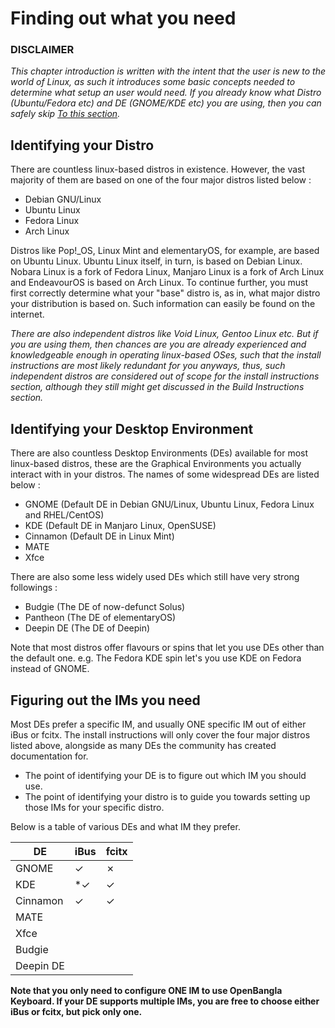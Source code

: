 # Finding out what you need
### DISCLAIMER
*This chapter introduction is written with the intent that the user is new to the world of Linux, as such it introduces some basic concepts needed to determine what setup an user would need. If you already know what Distro (Ubuntu/Fedora etc) and DE (GNOME/KDE etc) you are using, then you can safely skip [To this section](#figuring-out-the-ims-you-need).*

## Identifying your Distro
There are countless linux-based distros in existence. However, the vast majority of them are based on one of the four major distros listed below :

- Debian GNU/Linux
- Ubuntu Linux
- Fedora Linux
- Arch Linux

Distros like Pop!_OS, Linux Mint and elementaryOS, for example, are based on Ubuntu Linux. Ubuntu Linux itself, in turn, is based on Debian Linux. Nobara Linux is a fork of Fedora Linux, Manjaro Linux is a fork of Arch Linux and EndeavourOS is based on Arch Linux.
To continue further, you must first correctly determine what your "base" distro is, as in, what major distro your distribution is based on. Such information can easily be found on the internet. 

*There are also independent distros like Void Linux, Gentoo Linux etc. But if you are using them, then chances are you are already experienced and knowledgeable enough in operating linux-based OSes, such that the install instructions are most likely redundant for you anyways, thus, such independent distros are considered out of scope for the install instructions section, although they still might get discussed in the Build Instructions section.*

## Identifying your Desktop Environment
There are also countless Desktop Environments (DEs) available for most linux-based distros, these are the Graphical Environments you actually interact with in your distros. The names of some widespread DEs are listed below :

- GNOME (Default DE in Debian GNU/Linux, Ubuntu Linux, Fedora Linux and RHEL/CentOS)
- KDE (Default DE in Manjaro Linux, OpenSUSE)
- Cinnamon (Default DE in Linux Mint)
- MATE
- Xfce

There are also some less widely used DEs which still have very strong followings :

- Budgie (The DE of now-defunct Solus)
- Pantheon (The DE of elementaryOS)
- Deepin DE (The DE of Deepin)

Note that most distros offer flavours or spins that let you use DEs other than the default one.
e.g. The Fedora KDE spin let's you use KDE on Fedora instead of GNOME.

## Figuring out the IMs you need
Most DEs prefer a specific IM, and usually ONE specific IM out of either iBus or fcitx. The install instructions will only cover the four major distros listed above, alongside as many DEs the community has created documentation for.

- The point of identifying your DE is to figure out which IM you should use.
- The point of identifying your distro is to guide you towards setting up those IMs for your specific distro.

Below is a table of various DEs and what IM they prefer.

| DE      |iBus     |fcitx    |
|---------|---------|---------|
|GNOME    | &check; | &cross; |
|KDE      | *&check;| &check; |
|Cinnamon | &check; | &check; |
|MATE     |         |         |
|Xfce     |         |         |
|Budgie   |         |         |
|Deepin DE|         |         |

**Note that you only need to configure ONE IM to use OpenBangla Keyboard. If your DE supports multiple IMs, you are free to choose either iBus or fcitx, but pick only one.**